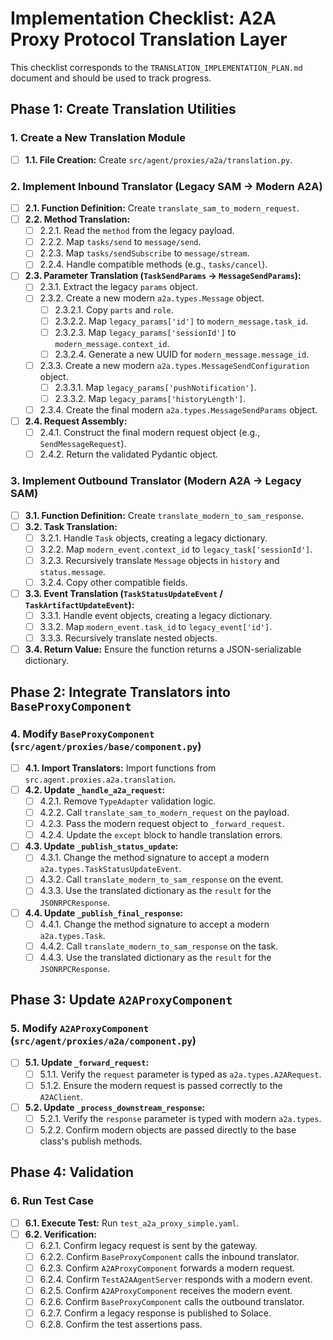 # Implementation Checklist: A2A Proxy Protocol Translation Layer

This checklist corresponds to the `TRANSLATION_IMPLEMENTATION_PLAN.md` document and should be used to track progress.

## Phase 1: Create Translation Utilities

### 1. Create a New Translation Module

- [ ] **1.1. File Creation:** Create `src/agent/proxies/a2a/translation.py`.

### 2. Implement Inbound Translator (Legacy SAM -> Modern A2A)

- [ ] **2.1. Function Definition:** Create `translate_sam_to_modern_request`.
- [ ] **2.2. Method Translation:**
    - [ ] 2.2.1. Read the `method` from the legacy payload.
    - [ ] 2.2.2. Map `tasks/send` to `message/send`.
    - [ ] 2.2.3. Map `tasks/sendSubscribe` to `message/stream`.
    - [ ] 2.2.4. Handle compatible methods (e.g., `tasks/cancel`).
- [ ] **2.3. Parameter Translation (`TaskSendParams` -> `MessageSendParams`):**
    - [ ] 2.3.1. Extract the legacy `params` object.
    - [ ] 2.3.2. Create a new modern `a2a.types.Message` object.
        - [ ] 2.3.2.1. Copy `parts` and `role`.
        - [ ] 2.3.2.2. Map `legacy_params['id']` to `modern_message.task_id`.
        - [ ] 2.3.2.3. Map `legacy_params['sessionId']` to `modern_message.context_id`.
        - [ ] 2.3.2.4. Generate a new UUID for `modern_message.message_id`.
    - [ ] 2.3.3. Create a new modern `a2a.types.MessageSendConfiguration` object.
        - [ ] 2.3.3.1. Map `legacy_params['pushNotification']`.
        - [ ] 2.3.3.2. Map `legacy_params['historyLength']`.
    - [ ] 2.3.4. Create the final modern `a2a.types.MessageSendParams` object.
- [ ] **2.4. Request Assembly:**
    - [ ] 2.4.1. Construct the final modern request object (e.g., `SendMessageRequest`).
    - [ ] 2.4.2. Return the validated Pydantic object.

### 3. Implement Outbound Translator (Modern A2A -> Legacy SAM)

- [ ] **3.1. Function Definition:** Create `translate_modern_to_sam_response`.
- [ ] **3.2. Task Translation:**
    - [ ] 3.2.1. Handle `Task` objects, creating a legacy dictionary.
    - [ ] 3.2.2. Map `modern_event.context_id` to `legacy_task['sessionId']`.
    - [ ] 3.2.3. Recursively translate `Message` objects in `history` and `status.message`.
    - [ ] 3.2.4. Copy other compatible fields.
- [ ] **3.3. Event Translation (`TaskStatusUpdateEvent` / `TaskArtifactUpdateEvent`):**
    - [ ] 3.3.1. Handle event objects, creating a legacy dictionary.
    - [ ] 3.3.2. Map `modern_event.task_id` to `legacy_event['id']`.
    - [ ] 3.3.3. Recursively translate nested objects.
- [ ] **3.4. Return Value:** Ensure the function returns a JSON-serializable dictionary.

## Phase 2: Integrate Translators into `BaseProxyComponent`

### 4. Modify `BaseProxyComponent` (`src/agent/proxies/base/component.py`)

- [ ] **4.1. Import Translators:** Import functions from `src.agent.proxies.a2a.translation`.
- [ ] **4.2. Update `_handle_a2a_request`:**
    - [ ] 4.2.1. Remove `TypeAdapter` validation logic.
    - [ ] 4.2.2. Call `translate_sam_to_modern_request` on the payload.
    - [ ] 4.2.3. Pass the modern request object to `_forward_request`.
    - [ ] 4.2.4. Update the `except` block to handle translation errors.
- [ ] **4.3. Update `_publish_status_update`:**
    - [ ] 4.3.1. Change the method signature to accept a modern `a2a.types.TaskStatusUpdateEvent`.
    - [ ] 4.3.2. Call `translate_modern_to_sam_response` on the event.
    - [ ] 4.3.3. Use the translated dictionary as the `result` for the `JSONRPCResponse`.
- [ ] **4.4. Update `_publish_final_response`:**
    - [ ] 4.4.1. Change the method signature to accept a modern `a2a.types.Task`.
    - [ ] 4.4.2. Call `translate_modern_to_sam_response` on the task.
    - [ ] 4.4.3. Use the translated dictionary as the `result` for the `JSONRPCResponse`.

## Phase 3: Update `A2AProxyComponent`

### 5. Modify `A2AProxyComponent` (`src/agent/proxies/a2a/component.py`)

- [ ] **5.1. Update `_forward_request`:**
    - [ ] 5.1.1. Verify the `request` parameter is typed as `a2a.types.A2ARequest`.
    - [ ] 5.1.2. Ensure the modern request is passed correctly to the `A2AClient`.
- [ ] **5.2. Update `_process_downstream_response`:**
    - [ ] 5.2.1. Verify the `response` parameter is typed with modern `a2a.types`.
    - [ ] 5.2.2. Confirm modern objects are passed directly to the base class's publish methods.

## Phase 4: Validation

### 6. Run Test Case

- [ ] **6.1. Execute Test:** Run `test_a2a_proxy_simple.yaml`.
- [ ] **6.2. Verification:**
    - [ ] 6.2.1. Confirm legacy request is sent by the gateway.
    - [ ] 6.2.2. Confirm `BaseProxyComponent` calls the inbound translator.
    - [ ] 6.2.3. Confirm `A2AProxyComponent` forwards a modern request.
    - [ ] 6.2.4. Confirm `TestA2AAgentServer` responds with a modern event.
    - [ ] 6.2.5. Confirm `A2AProxyComponent` receives the modern event.
    - [ ] 6.2.6. Confirm `BaseProxyComponent` calls the outbound translator.
    - [ ] 6.2.7. Confirm a legacy response is published to Solace.
    - [ ] 6.2.8. Confirm the test assertions pass.

